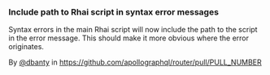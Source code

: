 ### Include path to Rhai script in syntax error messages

Syntax errors in the main Rhai script will now include the path to the script in the error message. This should make it more obvious where the error originates.

By [@dbanty](https://github.com/dbanty) in https://github.com/apollographql/router/pull/PULL_NUMBER

